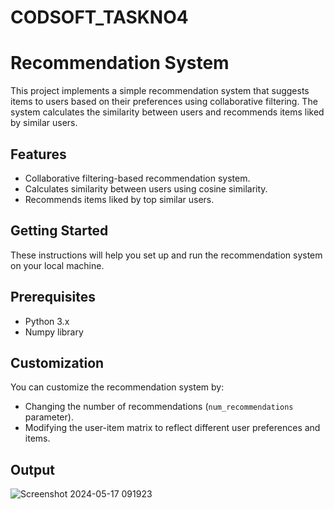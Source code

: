 # CODSOFT_TASKNO4

# Recommendation System

This project implements a simple recommendation system that suggests items to users based on their preferences using collaborative filtering. The system calculates the similarity between users and recommends items liked by similar users.

## Features

- Collaborative filtering-based recommendation system.
- Calculates similarity between users using cosine similarity.
- Recommends items liked by top similar users.

## Getting Started

These instructions will help you set up and run the recommendation system on your local machine.

## Prerequisites

- Python 3.x
- Numpy library

## Customization

You can customize the recommendation system by:
- Changing the number of recommendations (`num_recommendations` parameter).
- Modifying the user-item matrix to reflect different user preferences and items.

## Output
![Screenshot 2024-05-17 091923](https://github.com/omaimajameel11/CODSOFT_TASKNO4/assets/167120544/cf4d2c87-f83b-4ea1-a6cb-de333e42c8a7)
